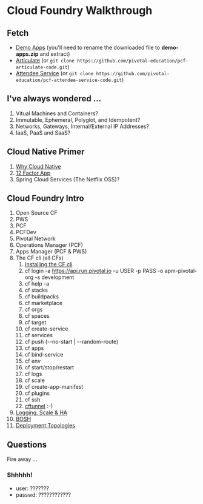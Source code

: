 # Cloud Foundry Walkthrough

## Fetch
* [Demo Apps](https://content.enablement.pivotal.io/pivotal-cloud-foundry-developer/pcf-developer-basics/cf-push-to-the-cloud/demo-apps.zip) (you'll need to rename the downloaded file to **demo-apps.zip** and extract)
* [Articulate](https://content.enablement.pivotal.io/pivotal-cloud-foundry-developer/pcf-developer-basics/logging-scale-ha/articulate-0.0.1-SNAPSHOT.jar) (or `git clone https://github.com/pivotal-education/pcf-articulate-code.git`)
* [Attendee Service](https://content.enablement.pivotal.io/pivotal-cloud-foundry-developer/pcf-developer-basics/services/attendee-service-0.0.1-SNAPSHOT.jar) (or `git clone https://github.com/pivotal-education/pcf-attendee-service-code.git`)

## I've always wondered ...
1. Vitual Machines and Containers?
1. Immutable, Ephemeral, Polyglot, and Idempotent?
1. Networks, Gateways, Internal/External IP Addresses?
1. IaaS, PaaS and SaaS?

## Cloud Native Primer
1. [Why Cloud Native](https://content.enablement.pivotal.io/spring-cloud-services/why-cloud-native)
1. [12 Factor App](https://content.enablement.pivotal.io/spring-cloud-services/68-cloud-native-design.pdf)
1. Spring Cloud Services (The Netflix OSS)?

## Cloud Foundry Intro
1. Open Source CF
1. PWS
1. PCF
1. PCFDev
1. Pivotal Network
1. Operations Manager (PCF)
1. Apps Manager (PCF & PWS)
1. The CF cli (all CFs)
   1. [Installing the CF cli](https://console.run.pivotal.io/tools)
   1. cf login -a https://api.run.pivotal.io -u USER -p PASS -o apm-pivotal-org -s development
   1. cf help -a
   1. cf stacks
   1. cf buildpacks
   1. cf marketplace
   1. cf orgs
   1. cf spaces
   1. cf target
   1. cf create-service
   1. cf services
   1. cf push (--no-start | --random-route)
   1. cf apps
   1. cf bind-service
   1. cf env
   1. cf start/stop/restart
   1. cf logs
   1. cf scale
   1. cf create-app-manifest
   1. cf plugins
   1. cf ssh
   1. [cftunnel](https://github.com/pivotal-education/public-tools/tree/master/cftunnel) :-)
1. [Logging, Scale & HA](https://content.enablement.pivotal.io/zzz-pivotal-cloud-foundry-administrator/platform-app-delivery-unit/logging-scale-ha/slides.pdf)
1. [BOSH](https://content.enablement.pivotal.io/zzz-pivotal-cloud-foundry-administrator/troubleshooting-unit/bosh-troubleshooting/slides.pdf)
1. [Deployment Topologies](https://content.enablement.pivotal.io/zzz-pivotal-cloud-foundry-administrator/operations-unit/deployment-topologies/slides.pdf)

## Questions

Fire away ...

### Shhhhh!
* user:   ???????
* passwd: ????????????
